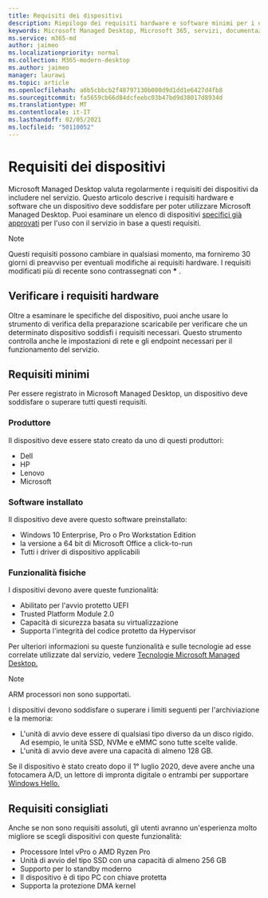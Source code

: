 ```yaml
---
title: Requisiti dei dispositivi
description: Riepilogo dei requisiti hardware e software minimi per i dispositivi che funzionano con Microsoft Managed Desktop
keywords: Microsoft Managed Desktop, Microsoft 365, servizi, documentazione
ms.service: m365-md
author: jaimeo
ms.localizationpriority: normal
ms.collection: M365-modern-desktop
ms.author: jaimeo
manager: laurawi
ms.topic: article
ms.openlocfilehash: a6b5cbbcb2f48797130b080d9d1dd1e6427d4fb8
ms.sourcegitcommit: fa5659cb66d84dcfeebc03b47bd9d38017d8934d
ms.translationtype: MT
ms.contentlocale: it-IT
ms.lasthandoff: 02/05/2021
ms.locfileid: "50110052"
---
```

# <a name="device-requirements"></a>Requisiti dei dispositivi

Microsoft Managed Desktop valuta regolarmente i requisiti dei dispositivi da includere nel servizio. Questo articolo descrive i requisiti hardware e software che un dispositivo deve soddisfare per poter utilizzare Microsoft Managed Desktop. Puoi esaminare un elenco di dispositivi [specifici già approvati](device-list.md) per l'uso con il servizio in base a questi requisiti.

> [!NOTE]
> Questi requisiti possono cambiare in qualsiasi momento, ma forniremo 30 giorni di preavviso per eventuali modifiche ai requisiti hardware. I requisiti modificati più di recente sono contrassegnati con **\*** . 

## <a name="check-hardware-requirements"></a>Verificare i requisiti hardware

Oltre a esaminare le specifiche del dispositivo, [](../get-ready/readiness-assessment-downloadable.md) puoi anche usare lo strumento di verifica della preparazione scaricabile per verificare che un determinato dispositivo soddisfi i requisiti necessari. Questo strumento controlla anche le impostazioni di rete e gli endpoint necessari per il funzionamento del servizio.

## <a name="minimum-requirements"></a>Requisiti minimi

Per essere registrato in Microsoft Managed Desktop, un dispositivo deve soddisfare o superare tutti questi requisiti.

### <a name="manufacturer"></a>Produttore

Il dispositivo deve essere stato creato da uno di questi produttori:

- Dell
- HP
- Lenovo
- Microsoft


### <a name="installed-software"></a>Software installato

Il dispositivo deve avere questo software preinstallato:

- Windows 10 Enterprise, Pro o Pro Workstation Edition
- la versione a 64 bit di Microsoft Office a click-to-run 
- Tutti i driver di dispositivo applicabili


### <a name="physical-features"></a>Funzionalità fisiche

I dispositivi devono avere queste funzionalità:

- Abilitato per l'avvio protetto UEFI 
- Trusted Platform Module 2.0 
- Capacità di sicurezza basata su virtualizzazione 
- Supporta l'integrità del codice protetto da Hypervisor 

Per ulteriori informazioni su queste funzionalità e sulle tecnologie ad esse correlate utilizzate dal servizio, vedere [Tecnologie Microsoft Managed Desktop.](../intro/technologies.md)

> [!NOTE]
> ARM processori non sono supportati.

I dispositivi devono soddisfare o superare i limiti seguenti per l'archiviazione e la memoria:

- L'unità di avvio deve essere di qualsiasi tipo diverso da un disco rigido. Ad esempio, le unità SSD, NVMe e eMMC sono tutte scelte valide.
- L'unità di avvio deve avere una capacità di almeno 128 GB.

Se il dispositivo è stato creato dopo il 1° luglio 2020, deve avere anche una fotocamera A/D, un lettore di impronta digitale o entrambi per supportare [Windows Hello.](https://docs.microsoft.com/windows-hardware/design/device-experiences/windows-hello-enhanced-sign-in-security)

## <a name="recommended-requirements"></a>Requisiti consigliati

Anche se non sono requisiti assoluti, gli utenti avranno un'esperienza molto migliore se scegli dispositivi con queste funzionalità:

- Processore Intel vPro o AMD Ryzen Pro
- Unità di avvio del tipo SSD con una capacità di almeno 256 GB
- Supporto per lo standby moderno
- Il dispositivo è di tipo PC con chiave protetta
- Supporta la protezione DMA kernel
